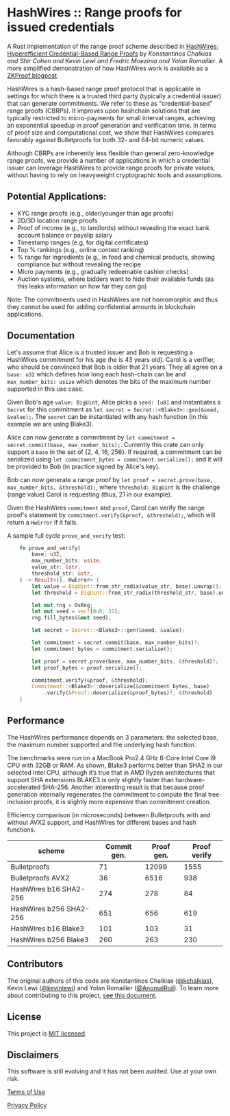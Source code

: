 # HashWires :: Range proofs for issued credentials

A Rust implementation of the range proof scheme described in [HashWires: Hyperefficient Credential-Based Range Proofs](https://eprint.iacr.org/2021/297) 
by *Konstantinos Chalkias and Shir Cohen and Kevin Lewi and Fredric Moezinia and Yolan Romailler*. A more simplified 
demonstration of how HashWires work is available as a [ZKProof blogpost](https://zkproof.org/2021/05/05/hashwires-range-proofs-from-hash-functions/).

HashWires is a hash-based range proof protocol that is applicable in settings for which there is a trusted third party 
(typically a credential issuer) that can generate commitments. We refer to these as "credential-based" range proofs 
(CBRPs). It improves upon hashchain solutions that are typically restricted to micro-payments for small interval ranges,
achieving an exponential speedup in proof generation and verification time. In terms of proof size and computational 
cost, we show that HashWires compares favorably against Bulletproofs for both 32- and 64-bit numeric values. 

Although CBRPs are inherently less flexible than general zero-knowledge range proofs, we provide a number of 
applications in which a credential issuer can leverage HashWires to provide range proofs for private values, 
without having to rely on heavyweight cryptographic tools and assumptions.

## Potential Applications:
- KYC range proofs (e.g., older/younger than age proofs)
- 2D/3D location range proofs
- Proof of income (e.g., to landlords) without revealing the exact bank account balance or payslip salary
- Timestamp ranges (e.g, for digital certificates)
- Top % rankings (e.g., online contest ranking)
- % range for ingredients (e.g., in food and chemical products, showing compliance but without revealing the recipe
- Micro payments (e.g., gradually redeemable cashier checks)
- Auction systems, where bidders want to hide their available funds (as this leaks information on how far they can go)

Note: The commitments used in HashWires are not homomorphic and thus they cannot be used for adding confidential amounts 
in blockchain applications.

Documentation
-------------

Let's assume that Alice is a trusted issuer and Bob is requesting a HashWires commitment for his age (he is 43 years 
old). Carol is a verifier, who should be convinced that Bob is older that 21 years. They all agree on a `base: u32` 
which defines how long each hash-chain can be and `max_number_bits: usize` which denotes the bits of the maximum number 
supported in this use case.

Given Bob's age `value: BigUint`, Alice picks a `seed: [u8]` and instantiates a `Secret` for this commitment as 
`let secret = Secret::<Blake3>::gen(&seed, &value);`. The `secret` can be instantiated with any hash function (in 
this example we are using Blake3).

Alice can now generate a commitment by `let commitment = secret.commit(base, max_number_bits);`. Currently this crate 
can only support a `base` in the set of {2, 4, 16, 256}. If required, a commitment can be serialized using 
`let commitment_bytes = commitment.serialize();` and it will be provided to Bob (in practice signed by Alice's key).

Bob can now generate a range proof by `let proof = secret.prove(base, max_number_bits, &threshold);`, where 
`threshold: BigUint` is the challenge (range value) Carol is requesting (thus, 21 in our example).

Given the HashWires `commitment` and `proof`, Carol can verify the range proof's statement by 
`commitment.verify(&proof, &threshold);`, which will return a `HwError` if it fails.

A sample full cycle `prove_and_verify` test: 
```Rust
    fn prove_and_verify(
        base: u32,
        max_number_bits: usize,
        value_str: &str,
        threshold_str: &str,
    ) -> Result<(), HwError> {
        let value = BigUint::from_str_radix(value_str, base).unwrap();
        let threshold = BigUint::from_str_radix(threshold_str, base).unwrap();

        let mut rng = OsRng;
        let mut seed = vec![0u8; 32];
        rng.fill_bytes(&mut seed);

        let secret = Secret::<Blake3>::gen(&seed, &value);

        let commitment = secret.commit(base, max_number_bits)?;
        let commitment_bytes = commitment.serialize();

        let proof = secret.prove(base, max_number_bits, &threshold)?;
        let proof_bytes = proof.serialize();

        commitment.verify(&proof, &threshold);
        Commitment::<Blake3>::deserialize(&commitment_bytes, base)
            .verify(&Proof::deserialize(&proof_bytes)?, &threshold)
    }
```

Performance
-----------
The HashWires performance depends on 3 parameters: the selected base, the maximum number supported and the underlying 
hash function.

The benchmarks were run on a MacBook Pro2.4 GHz 8-Core Intel Core i9 CPU with 32GB or RAM.
As shown, Blake3 performs better than SHA2 in our selected Intel CPU, although it’s true that in AMD Ryzen architectures
that support SHA extensions BLAKE3 is only slightly faster than hardware-accelerated SHA-256. 
Another interesting result is that because proof generation internally regenerates the commitment to compute the final 
tree-inclusion proofs, it is slightly more expensive than commitment creation.

Efficiency comparison (in microseconds) between Bulletproofs with and without AVX2 support, and HashWires for 
different bases and hash functions.

| scheme                  | Commit gen. | Proof gen. | Proof verify |
| ----------------------- | ----------- | ---------- | ------------ |
| Bulletproofs            | 71          | 12099      | 1555         |
| Bulletproofs AVX2       | 36          | 6516       | 938          |
| HashWires b16 SHA2-256  | 274         | 278        | 84           |
| HashWires b256 SHA2-256 | 651         | 656        | 619          |
| HashWires b16 Blake3    | 101         | 103        | 31           |
| HashWires b256 Blake3   | 260         | 263        | 230          |

Contributors
------------

The original authors of this code are Konstantinos Chalkias
([@kchalkias](https://github.com/kchalkias)), Kevin Lewi ([@kevinlewi](https://github.com/kevinlewi)) and Yolan Romailler ([@AnomalRoil](https://github.com/AnomalRoil)).
To learn more about contributing to this project, [see this document](./CONTRIBUTING.md).

License
-------

This project is [MIT licensed](./LICENSE).

Disclaimers
------------
This software is still evolving and it has not been audited. Use at your own risk.

[Terms of Use](https://opensource.facebook.com/legal/terms)

[Privacy Policy](https://opensource.facebook.com/legal/privacy)
